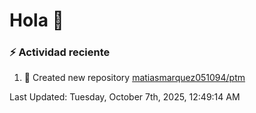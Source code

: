 # Hola 👋 

### :zap: Actividad reciente

<!--RECENT_ACTIVITY:start-->
1. 📔 Created new repository [matiasmarquez051094/ptm](https://github.com/matiasmarquez051094/ptm)<br>
<!--RECENT_ACTIVITY:end-->


<!--RECENT_ACTIVITY:last_update-->
Last Updated: Tuesday, October 7th, 2025, 12:49:14 AM
<!--RECENT_ACTIVITY:last_update_end-->
